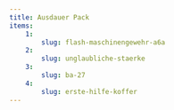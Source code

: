 ```yaml
---
title: Ausdauer Pack
items:
    1:
        slug: flash-maschinengewehr-a6a
    2:
        slug: unglaubliche-staerke
    3:
        slug: ba-27
    4:
        slug: erste-hilfe-koffer
---
```

